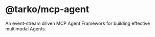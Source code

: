 # @tarko/mcp-agent

An event-stream driven MCP Agent Framework for building effective multimodal Agents.
